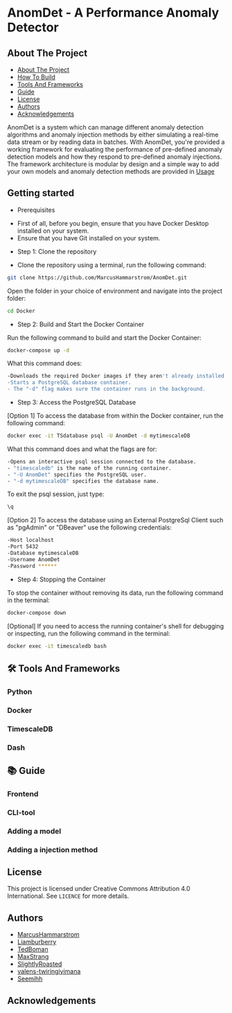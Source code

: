 # AnomDet - A Performance Anomaly Detector

## About The Project

- [About The Project](#-about-the-project)
- [How To Build](#-how-to-build)
- [Tools And Frameworks](#-tools-and-frameworks)
- [Guide](#-guide)
- [License](#-license)
- [Authors](#-authors)
- [Acknowledgements](#-acknowledgements)

AnomDet is a system which can manage different anomaly detection algorithms and anomaly injection methods by either simulating a real-time data stream or by reading data in batches. With AnomDet, you're provided a working framework for evaluating the performance of pre-defined anomaly detection models and how they respond to pre-defined anomaly injections. The framework architecture is modular by design and a simple way to add your own models and anomaly detection methods are provided in [Usage](#Usage) 

## Getting started

* Prerequisites
- First of all, before you begin, ensure that you have Docker Desktop installed on your system.
- Ensure that you have Git installed on your system.

* Step 1: Clone the repository

- Clone the repository using a terminal, run the following command:
```sh 
git clone https://github.com/MarcusHammarstrom/AnomDet.git
```
Open the folder in your choice of environment and navigate into the project folder:
```sh 
cd Docker
```
* Step 2: Build and Start the Docker Container

Run the following command to build and start the Docker Container:
```sh
docker-compose up -d
```
What this command does:
```sh
-Downloads the required Docker images if they aren't already installed on your machine.
-Starts a PostgreSQL database container.
- The "-d" flag makes sure the container runs in the background.
```
* Step 3: Access the PostgreSQL Database

[Option 1]
To access the database from within the Docker container, run the following command:
```sh
docker exec -it TSdatabase psql -U AnomDet -d mytimescaleDB
```
What this command does and what the flags are for:
```sh
-Opens an interactive psql session connected to the database.
- "timescaledb" is the name of the running container.
- "-U AnomDet" specifies the PostgreSQL user.
- "-d mytimescaleDB" specifies the database name.
```
To exit the psql session, just type:
```sh
\q
```
[Option 2]
To access the database using an External PostgreSql Client such as "pgAdmin" or "DBeaver" use the following credentials:
```sh
-Host localhost
-Port 5432
-Database mytimescaleDB
-Username AnomDet
-Password ******
```
* Step 4: Stopping the Container
        
To stop the container without removing its data, run the following command in the terminal:
```sh
docker-compose down
```

[Optional]
If you need to access the running container's shell for debugging or inspecting, run the following command in the terminal:
```sh
docker exec -it timescaledb bash
```

## 🛠️ Tools And Frameworks

### Python

### Docker

### TimescaleDB

### Dash

## 📚 Guide

### Frontend

### CLI-tool

### Adding a model

### Adding a injection method

## License

This project is licensed under Creative Commons Attribution 4.0 International. See `LICENCE` for more details. 

## Authors

- [MarcusHammarstrom](https://github.com/MarcusHammarstrom)
- [Liamburberry](https://github.com/Liamburberry)
- [TedBoman](https://github.com/TedBoman)
- [MaxStrang](https://github.com/MaxStrang)
- [SlightlyRoasted](https://github.com/SlightlyRoasted)
- [valens-twiringiyimana](https://github.com/valens-twiringiyimana)
- [Seemihh](https://github.com/Seemihh)

## Acknowledgements